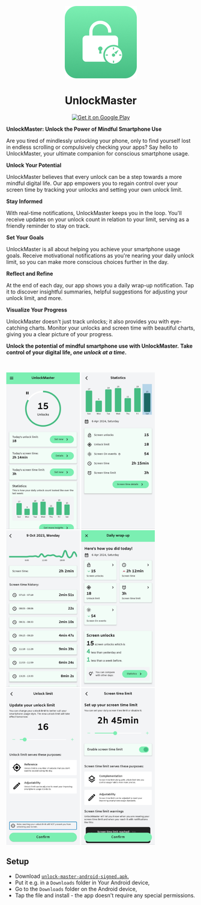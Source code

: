 <p align="center">
   <img src="./fastlane/metadata/android/en-US/images/icon.png" width="192" height="192"/>
</p>

<h1 align="center"><b>UnlockMaster</b></h1>

<p align="center">
   <a href="https://play.google.com/store/apps/details?id=com.sweak.unlockmaster"><img src="https://play.google.com/intl/en_us/badges/images/generic/en_badge_web_generic.png" alt="Get it on Google Play" height=80/></a>
</p>

**UnlockMaster: Unlock the Power of Mindful Smartphone Use**

Are you tired of mindlessly unlocking your phone, only to find yourself lost in endless scrolling or compulsively checking your apps? Say hello to UnlockMaster, your ultimate companion for conscious smartphone usage.

**Unlock Your Potential**

UnlockMaster believes that every unlock can be a step towards a more mindful digital life. Our app empowers you to regain control over your screen time by tracking your unlocks and setting your own unlock limit.

**Stay Informed**

With real-time notifications, UnlockMaster keeps you in the loop. You'll receive updates on your unlock count in relation to your limit, serving as a friendly reminder to stay on track.

**Set Your Goals**

UnlockMaster is all about helping you achieve your smartphone usage goals. Receive motivational notifications as you're nearing your daily unlock limit, so you can make more conscious choices further in the day.

**Reflect and Refine**

At the end of each day, our app shows you a daily wrap-up notification. Tap it to discover insightful summaries, helpful suggestions for adjusting your unlock limit, and more.

**Visualize Your Progress**

UnlockMaster doesn't just track unlocks; it also provides you with eye-catching charts. Monitor your unlocks and screen time with beautiful charts, giving you a clear picture of your progress.

**Unlock the potential of mindful smartphone use with UnlockMaster.**
**Take control of your digital life, *one unlock at a time*.**

<br/>

<p>  
   <img src="./fastlane/metadata/android/en-US/images/phoneScreenshots/HomeScreen.jpg" width="196" height="416"/>  
   <img src="./fastlane/metadata/android/en-US/images/phoneScreenshots/StatisticsScreen.jpg" width="196" height="416"/>  
   <img src="./fastlane/metadata/android/en-US/images/phoneScreenshots/ScreenTimeScreen.jpg" width="196" height="416"/>  
   <img src="./fastlane/metadata/android/en-US/images/phoneScreenshots/DailyWrapUpScreen.jpg" width="196" height="416"/>  
   <img src="./fastlane/metadata/android/en-US/images/phoneScreenshots/UnlockLimitSetupScreen.jpg" width="196" height="416"/>  
   <img src="./fastlane/metadata/android/en-US/images/phoneScreenshots/ScreenTimeLimitSetupScreen.jpg" width="196" height="416"/>  
</p>

## Setup
* Download [`unlock-master-android-signed.apk`](https://github.com/sweakpl/unlock-master/releases),
* Put it e.g. in a `Downloads` folder in Your Android device,
* Go to the `Downloads` folder on the Android device,
* Tap the file and install - the app doesn't require any special permissions.